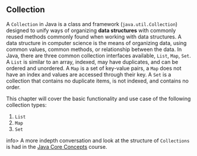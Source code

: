 ## Collection

A `Collection` in Java is a class and framework (`java.util.Collection`) designed to unify ways of organizing **data structures** with commonly reused methods commonly found when working with data structures. A data structure in computer science is the means of organizing data, using common values, common methods, or relationship between the data. In Java, there are three common collection interfaces available, `List`, `Map`, `Set`. A `List` is similar to an array, indexed, may have duplicates, and can be ordered and unordered. A `Map` is a set of key-value pairs, a `Map` does not have an index and values are accessed through their key. A `Set` is a collection that contains no duplicate items, is not indexed, and contains no order.

This chapter will cover the basic functionality and use case of the following collection types:

1. `List`
2. `Map`
3. `Set`

info> A more indepth conversation and look at the structure of `Collections` is had in the <u>Java Core Concepts</u> course. 